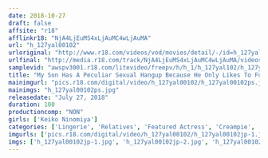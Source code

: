 ```yaml
---
date: 2018-10-27
draft: false
affsite: "r18"
afflinkr18: "NjA4LjEuMS4xLjAuMC4wLjAuMA"
url: "h_127yal00102"
urloriginal: "http://www.r18.com/videos/vod/movies/detail/-/id=h_127yal00102"
urlfinal: "http://media.r18.com/track/NjA4LjEuMS4xLjAuMC4wLjAuMA/videos/vod/movies/detail/-/id=h_127yal00102"
samplevid: "awspv3001.r18.com/litevideo/freepv/h/h_1/h_127yal102/h_127yal102_dmb_w.mp4"
title: "My Son Has A Peculiar Sexual Hangup Because He Only Likes To Fuck Me When My Husband Is Near Me Keiko Ninomiya"
mainimgurl: "pics.r18.com/digital/video/h_127yal00102/h_127yal00102ps.jpg"
mainimgs: "h_127yal00102ps.jpg"
releasedate: "July 27, 2018"
duration: 100
productioncomp: "NON"
girls: ['Keiko Ninomiya']
categories: ['Lingerie', 'Relatives', 'Featured Actress', 'Creampie', 'Blowjob', 'Vibrator', 'Hi-Def']
imgurls: ['pics.r18.com/digital/video/h_127yal00102/h_127yal00102jp-1.jpg', 'pics.r18.com/digital/video/h_127yal00102/h_127yal00102jp-2.jpg', 'pics.r18.com/digital/video/h_127yal00102/h_127yal00102jp-3.jpg', 'pics.r18.com/digital/video/h_127yal00102/h_127yal00102jp-4.jpg', 'pics.r18.com/digital/video/h_127yal00102/h_127yal00102jp-5.jpg', 'pics.r18.com/digital/video/h_127yal00102/h_127yal00102jp-6.jpg', 'pics.r18.com/digital/video/h_127yal00102/h_127yal00102jp-7.jpg', 'pics.r18.com/digital/video/h_127yal00102/h_127yal00102jp-8.jpg', 'pics.r18.com/digital/video/h_127yal00102/h_127yal00102jp-9.jpg', 'pics.r18.com/digital/video/h_127yal00102/h_127yal00102jp-10.jpg', 'pics.r18.com/digital/video/h_127yal00102/h_127yal00102jp-11.jpg', 'pics.r18.com/digital/video/h_127yal00102/h_127yal00102jp-12.jpg', 'pics.r18.com/digital/video/h_127yal00102/h_127yal00102jp-13.jpg', 'pics.r18.com/digital/video/h_127yal00102/h_127yal00102jp-14.jpg', 'pics.r18.com/digital/video/h_127yal00102/h_127yal00102jp-15.jpg', 'pics.r18.com/digital/video/h_127yal00102/h_127yal00102jp-16.jpg', 'pics.r18.com/digital/video/h_127yal00102/h_127yal00102jp-17.jpg', 'pics.r18.com/digital/video/h_127yal00102/h_127yal00102jp-18.jpg', 'pics.r18.com/digital/video/h_127yal00102/h_127yal00102jp-19.jpg', 'pics.r18.com/digital/video/h_127yal00102/h_127yal00102jp-20.jpg']
imgs: ['h_127yal00102jp-1.jpg', 'h_127yal00102jp-2.jpg', 'h_127yal00102jp-3.jpg', 'h_127yal00102jp-4.jpg', 'h_127yal00102jp-5.jpg', 'h_127yal00102jp-6.jpg', 'h_127yal00102jp-7.jpg', 'h_127yal00102jp-8.jpg', 'h_127yal00102jp-9.jpg', 'h_127yal00102jp-10.jpg', 'h_127yal00102jp-11.jpg', 'h_127yal00102jp-12.jpg', 'h_127yal00102jp-13.jpg', 'h_127yal00102jp-14.jpg', 'h_127yal00102jp-15.jpg', 'h_127yal00102jp-16.jpg', 'h_127yal00102jp-17.jpg', 'h_127yal00102jp-18.jpg', 'h_127yal00102jp-19.jpg', 'h_127yal00102jp-20.jpg']
---
```

